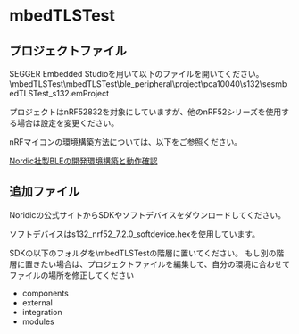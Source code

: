 # mbedTLSTest

## プロジェクトファイル
SEGGER Embedded Studioを用いて以下のファイルを開いてください。
\mbedTLSTest\mbedTLSTest\ble_peripheral\project\pca10040\s132\sesmbedTLSTest_s132.emProject

プロジェクトはnRF52832を対象にしていますが、他のnRF52シリーズを使用する場合は設定を変更ください。

nRFマイコンの環境構築方法については、以下をご参照ください。

[Nordic社製BLEの開発環境構築と動作確認](https://qiita.com/Kosuke_Matsui/items/5d61ce77e928b9f117cc)

## 追加ファイル
Noridicの公式サイトからSDKやソフトデバイスをダウンロードしてください。

ソフトデバイスはs132_nrf52_7.2.0_softdevice.hexを使用しています。

SDKの以下のフォルダを\mbedTLSTestの階層に置いてください。
もし別の階層に置きたい場合は、プロジェクトファイルを編集して、自分の環境に合わせてファイルの場所を修正してください

- components
- external
- integration
- modules
